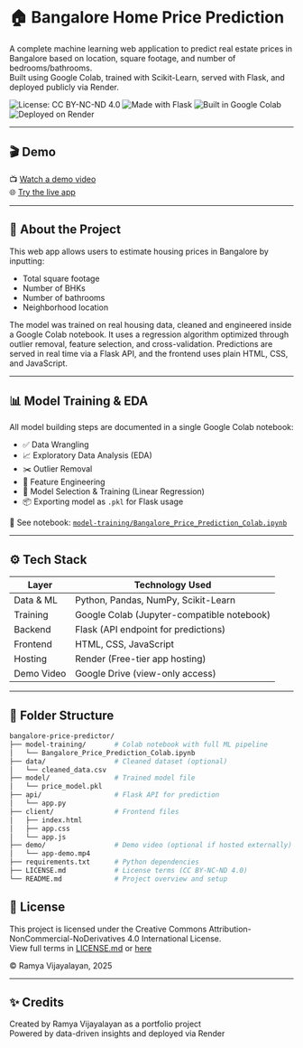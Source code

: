 # 🏠 Bangalore Home Price Prediction

A complete machine learning web application to predict real estate prices in Bangalore based on location, square footage, and number of bedrooms/bathrooms.  
Built using Google Colab, trained with Scikit-Learn, served with Flask, and deployed publicly via Render.  

![License: CC BY-NC-ND 4.0](https://img.shields.io/badge/License-CC%20BY--NC--ND%204.0-lightgrey)
![Made with Flask](https://img.shields.io/badge/Backend-Flask-blue)
![Built in Google Colab](https://img.shields.io/badge/Notebook-Google%20Colab-yellow)
![Deployed on Render](https://img.shields.io/badge/Hosted%20on-Render-green)

---

## 🎬 Demo

📺 [Watch a demo video](https://drive.google.com/your-demo-link-here)  
🌐 [Try the live app](https://your-app-url.onrender.com)

---

## 🧠 About the Project

This web app allows users to estimate housing prices in Bangalore by inputting:

- Total square footage
- Number of BHKs
- Number of bathrooms
- Neighborhood location

The model was trained on real housing data, cleaned and engineered inside a Google Colab notebook. It uses a regression algorithm optimized through outlier removal, feature selection, and cross-validation. Predictions are served in real time via a Flask API, and the frontend uses plain HTML, CSS, and JavaScript.

---

## 📊 Model Training & EDA

All model building steps are documented in a single Google Colab notebook:

- ✅ Data Wrangling
- 📈 Exploratory Data Analysis (EDA)
- ✂️ Outlier Removal
- 🧪 Feature Engineering
- 🧠 Model Selection & Training (Linear Regression)
- 📦 Exporting model as `.pkl` for Flask usage

📁 See notebook: [`model-training/Bangalore_Price_Prediction_Colab.ipynb`](model-training/Bangalore_Price_Prediction_Colab.ipynb)

---

## ⚙️ Tech Stack

| Layer      | Technology Used              |
|------------|------------------------------|
| Data & ML  | Python, Pandas, NumPy, Scikit-Learn |
| Training   | Google Colab (Jupyter-compatible notebook) |
| Backend    | Flask (API endpoint for predictions) |
| Frontend   | HTML, CSS, JavaScript |
| Hosting    | Render (Free-tier app hosting) |
| Demo Video | Google Drive (view-only access) |

---

## 📁 Folder Structure

```bash
bangalore-price-predictor/
├── model-training/       # Colab notebook with full ML pipeline
│   └── Bangalore_Price_Prediction_Colab.ipynb
├── data/                 # Cleaned dataset (optional)
│   └── cleaned_data.csv
├── model/                # Trained model file
│   └── price_model.pkl
├── api/                  # Flask API for prediction
│   └── app.py
├── client/               # Frontend files
│   ├── index.html
│   ├── app.css
│   └── app.js
├── demo/                 # Demo video (optional if hosted externally)
│   └── app-demo.mp4
├── requirements.txt      # Python dependencies
├── LICENSE.md            # License terms (CC BY-NC-ND 4.0)
└── README.md             # Project overview and setup
```

## 📜 License

This project is licensed under the Creative Commons Attribution-NonCommercial-NoDerivatives 4.0 International License.  
View full terms in [LICENSE.md](LICENSE.md) or [here](https://creativecommons.org/licenses/by-nc-nd/4.0/)

© Ramya Vijayalayan, 2025

---

## ✨ Credits

Created by Ramya Vijayalayan as a portfolio project  
Powered by data-driven insights and deployed via Render


